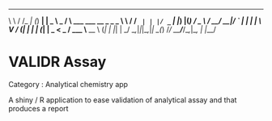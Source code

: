 __     __    _ _     _ ____           _                        
\ \   / /_ _| (_) __| |  _ \  _     / \   ___ ___  __ _ _   _ 
 \ \ / / _` | | |/ _` | |_) |(_)   / _ \ / __/ __|/ _` | | | |
  \ V / (_| | | | (_| |  _ <  _   / ___ \\__ \__ \ (_| | |_| |
   \_/ \__,_|_|_|\__,_|_| \_\(_) /_/   \_\___/___/\__,_|\__, |
                                                         |___/ 
                                                         
# VALIDR Assay

Category : Analytical chemistry app

A shiny / R application to ease validation of analytical assay and that produces a report
